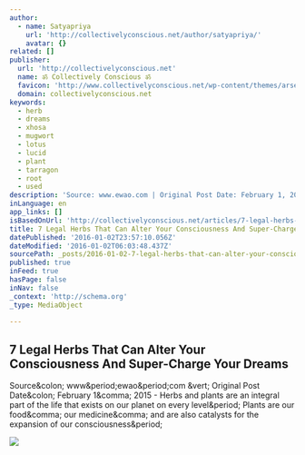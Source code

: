 ```yaml
---
author:
  - name: Satyapriya
    url: 'http://collectivelyconscious.net/author/satyapriya/'
    avatar: {}
related: []
publisher:
  url: 'http://collectivelyconscious.net'
  name: ॐ Collectively Conscious ॐ
  favicon: 'http://www.collectivelyconscious.net/wp-content/themes/arsene/images/favicon.png'
  domain: collectivelyconscious.net
keywords:
  - herb
  - dreams
  - xhosa
  - mugwort
  - lotus
  - lucid
  - plant
  - tarragon
  - root
  - used
description: 'Source: www.ewao.com | Original Post Date: February 1, 2015 - Herbs and plants are an integral part of the life that exists on our planet on every level. Plants are our food, our medicine, and are also catalysts for the expansion of our consciousness.'
inLanguage: en
app_links: []
isBasedOnUrl: 'http://collectivelyconscious.net/articles/7-legal-herbs-that-can-alter-your-consciousness-and-super-charge-your-dreams/'
title: 7 Legal Herbs That Can Alter Your Consciousness And Super-Charge Your Dreams
datePublished: '2016-01-02T23:57:10.056Z'
dateModified: '2016-01-02T06:03:48.437Z'
sourcePath: _posts/2016-01-02-7-legal-herbs-that-can-alter-your-consciousness-and-super-ch.md
published: true
inFeed: true
hasPage: false
inNav: false
_context: 'http://schema.org'
_type: MediaObject

---
```

<article style=""><h1>7 Legal Herbs That Can Alter Your Consciousness And Super-Charge Your Dreams</h1><p>Source&amp;colon; www&amp;period;ewao&amp;period;com &amp;vert; Original Post Date&amp;colon; February 1&amp;comma; 2015 - Herbs and plants are an integral part of the life that exists on our planet on every level&amp;period; Plants are our food&amp;comma; our medicine&amp;comma; and are also catalysts for the expansion of our consciousness&amp;period;</p><img src="http://collectivelyconscious.net/wp-content/uploads/2016/01/7-legal-herbs-that-can-alter-your-consciousness-and-super-charge-your-dreams3.jpg" /></article>